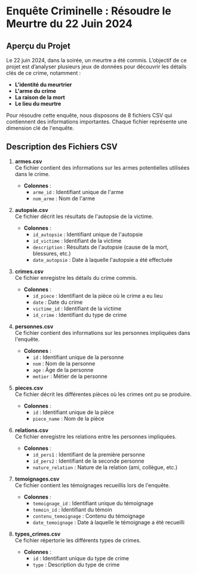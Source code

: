 # Enquête Criminelle : Résoudre le Meurtre du 22 Juin 2024

## Aperçu du Projet

Le 22 juin 2024, dans la soirée, un meurtre a été commis. L’objectif de ce projet est d’analyser plusieurs jeux de données pour découvrir les détails clés de ce crime, notamment :

- **L'identité du meurtrier**
- **L'arme du crime**
- **La raison de la mort**
- **Le lieu du meurtre**

Pour résoudre cette enquête, nous disposons de 8 fichiers CSV qui contiennent des informations importantes. Chaque fichier représente une dimension clé de l'enquête.

## Description des Fichiers CSV

1. **armes.csv**  
   Ce fichier contient des informations sur les armes potentielles utilisées dans le crime.  
   - **Colonnes** :  
     - `arme_id` : Identifiant unique de l'arme  
     - `nom_arme` : Nom de l'arme

2. **autopsie.csv**  
   Ce fichier décrit les résultats de l'autopsie de la victime.  
   - **Colonnes** :  
     - `id_autopsie` : Identifiant unique de l'autopsie  
     - `id_victime` : Identifiant de la victime  
     - `description` : Résultats de l'autopsie (cause de la mort, blessures, etc.)  
     - `date_autopsie` : Date à laquelle l'autopsie a été effectuée

3. **crimes.csv**  
   Ce fichier enregistre les détails du crime commis.  
   - **Colonnes** :  
     - `id_piece` : Identifiant de la pièce où le crime a eu lieu  
     - `date` : Date du crime  
     - `victime_id` : Identifiant de la victime  
     - `id_crime` : Identifiant du type de crime

4. **personnes.csv**  
   Ce fichier contient des informations sur les personnes impliquées dans l'enquête.  
   - **Colonnes** :  
     - `id` : Identifiant unique de la personne  
     - `nom` : Nom de la personne  
     - `age` : Âge de la personne  
     - `metier` : Métier de la personne

5. **pieces.csv**  
   Ce fichier décrit les différentes pièces où les crimes ont pu se produire.  
   - **Colonnes** :  
     - `id` : Identifiant unique de la pièce  
     - `piece_name` : Nom de la pièce

6. **relations.csv**  
   Ce fichier enregistre les relations entre les personnes impliquées.  
   - **Colonnes** :  
     - `id_pers1` : Identifiant de la première personne  
     - `id_pers2` : Identifiant de la seconde personne  
     - `nature_relation` : Nature de la relation (ami, collègue, etc.)

7. **temoignages.csv**  
   Ce fichier contient les témoignages recueillis lors de l'enquête.  
   - **Colonnes** :  
     - `temoignage_id` : Identifiant unique du témoignage  
     - `temoin_id` : Identifiant du témoin  
     - `contenu_temoignage` : Contenu du témoignage  
     - `date_temoignage` : Date à laquelle le témoignage a été recueilli

8. **types_crimes.csv**  
   Ce fichier répertorie les différents types de crimes.  
   - **Colonnes** :  
     - `id` : Identifiant unique du type de crime  
     - `type` : Description du type de crime
